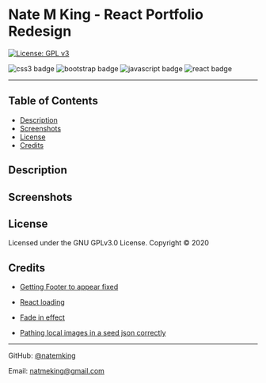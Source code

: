 # Nate M King - React Portfolio Redesign


<!-- [Employee Directory Deploy Link](http://www.natemking.dev/) -->

[![License: GPL v3](https://img.shields.io/badge/License-GPLv3-blue.svg)](https://github.com/natemking/portfolio_2.0/blob/main/LICENSE)

![css3 badge](https://img.shields.io/badge/css3%20-%231572B6.svg?&style=flat&logo=css3&logoColor=white)
![bootstrap badge](https://img.shields.io/badge/bootstrap%20-%23563D7C.svg?&style=flat&logo=bootstrap&logoColor=white")
![javascript badge](https://img.shields.io/badge/javascript%20-%23323330.svg?&style=flat&logo=javascript&logoColor=%23F7DF1E)
![react badge](https://img.shields.io/badge/react%20-%2320232a.svg?&style=flat&logo=react&logoColor=%2361DAFB")

---
## Table of Contents
 * [Description](#description)
    <!-- + [Scope of Work](#scope-of-work)
    + [Rendering](#rendering)
    + [State, Search, and Sort](#state-search-and-sort) -->
  * [Screenshots](#screenshots)
  * [License](#license)
  * [Credits](#credits)

## Description



## Screenshots

<!-- ![app gif](public/images/screenshots/employee-directory.gif)
<br>

![component tree](public/images/screenshots/app-component-tree.png)
<br> -->

## License
Licensed under the GNU GPLv3.0 License. Copyright © 2020

## Credits

* [Getting Footer to appear fixed](https://stackoverflow.com/questions/25870365/troubles-with-keeping-footer-below-content)

* [React loading](https://medium.com/swlh/add-loading-animation-to-your-react-app-db3999a5c88d)

* [Fade in effect](https://www.joshwcomeau.com/snippets/react-components/fade-in/)

* [Pathing local images in a seed json correctly](https://forum.freecodecamp.org/t/display-image-from-local-json-js-object-using-react/408351/14) 

---

GitHub: [@natemking](https://github.com/natemking/)

Email: [natmeking@gmail.com](mailto:natmeking@gmail.com)

